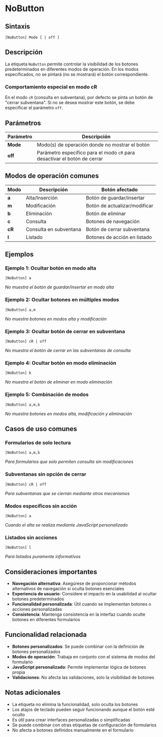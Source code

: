 # NoButton

## Sintaxis

```
[NoButton] Mode [ | off ]
```

## Descripción

La etiqueta `NoButton` permite controlar la visibilidad de los botones predeterminados en diferentes modos de operación. En los modos especificados, no se pintará (no se mostrará) el botón correspondiente.

### Comportamiento especial en modo cR

En el modo `cR` (consulta en subventana), por defecto se pinta un botón de "cerrar subventana". Si no se desea mostrar este botón, se debe especificar el parámetro `off`.

## Parámetros

| Parámetro | Descripción |
|-----------|-------------|
| **Mode** | Modo(s) de operación donde no mostrar el botón |
| **off** | Parámetro específico para el modo `cR` para desactivar el botón de cerrar |

## Modos de operación comunes

| Modo | Descripción | Botón afectado |
|------|-------------|----------------|
| **a** | Alta/Inserción | Botón de guardar/insertar |
| **m** | Modificación | Botón de actualizar/modificar |
| **b** | Eliminación | Botón de eliminar |
| **c** | Consulta | Botones de navegación |
| **cR** | Consulta en subventana | Botón de cerrar subventana |
| **l** | Listado | Botones de acción en listado |

## Ejemplos

### Ejemplo 1: Ocultar botón en modo alta
```
[NoButton] a
```
*No muestra el botón de guardar/insertar en modo alta*

### Ejemplo 2: Ocultar botones en múltiples modos
```
[NoButton] a,m
```
*No muestra botones en modos alta y modificación*

### Ejemplo 3: Ocultar botón de cerrar en subventana
```
[NoButton] cR | off
```
*No muestra el botón de cerrar en las subventanas de consulta*

### Ejemplo 4: Ocultar botón en modo eliminación
```
[NoButton] b
```
*No muestra el botón de eliminar en modo eliminación*

### Ejemplo 5: Combinación de modos
```
[NoButton] a,m,b
```
*No muestra botones en modos alta, modificación y eliminación*

## Casos de uso comunes

### Formularios de solo lectura
```
[NoButton] a,m,b
```
*Para formularios que solo permiten consulta sin modificaciones*

### Subventanas sin opción de cerrar
```
[NoButton] cR | off
```
*Para subventanas que se cierran mediante otros mecanismos*

### Modos específicos sin acción
```
[NoButton] a
```
*Cuando el alta se realiza mediante JavaScript personalizado*

### Listados sin acciones
```
[NoButton] l
```
*Para listados puramente informativos*

## Consideraciones importantes

- **Navegación alternativa**: Asegúrese de proporcionar métodos alternativos de navegación si oculta botones esenciales
- **Experiencia de usuario**: Considere el impacto en la usabilidad al ocultar botones predeterminados
- **Funcionalidad personalizada**: Útil cuando se implementan botones o acciones personalizadas
- **Consistencia**: Mantenga consistencia en la interfaz cuando oculte botones en diferentes formularios

## Funcionalidad relacionada

- **Botones personalizados**: Se puede combinar con la definición de botones personalizados
- **Modos de operación**: Trabaja en conjunto con el sistema de modos del formulario
- **JavaScript personalizado**: Permite implementar lógica de botones propia
- **Validaciones**: No afecta las validaciones, solo la visibilidad de botones

## Notas adicionales

- La etiqueta no elimina la funcionalidad, solo oculta los botones
- Los atajos de teclado pueden seguir funcionando aunque el botón esté oculto
- Es útil para crear interfaces personalizadas o simplificadas
- Se puede combinar con otras etiquetas de configuración de formularios
- No afecta a botones definidos manualmente en el formulario